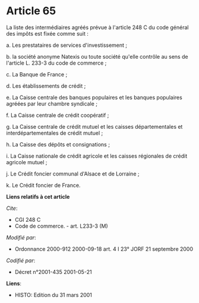 # Article 65

La liste des intermédiaires agréés prévue à l'article 248 C du code général des impôts est fixée comme suit : 

a. Les prestataires de services d'investissement ;

b. la société anonyme Natexis ou toute société qu'elle contrôle au sens de l'article L. 233-3 du code de commerce ;

c. La Banque de France ; 

d. Les établissements de crédit ;

e. La Caisse centrale des banques populaires et les banques populaires agréées par leur chambre syndicale ; 

f. La Caisse centrale de crédit coopératif ; 

g. La Caisse centrale de crédit mutuel et les caisses départementales et interdépartementales de crédit mutuel ; 

h. La Caisse des dépôts et consignations ; 

i. La Caisse nationale de crédit agricole et les caisses régionales de crédit agricole mutuel ; 

j. Le Crédit foncier communal d'Alsace et de Lorraine ; 

k. Le Crédit foncier de France.

**Liens relatifs à cet article**

_Cite_:

  - CGI 248 C
  - Code de commerce. - art. L233-3 (M)

_Modifié par_:

  - Ordonnance 2000-912 2000-09-18 art. 4 I 23° JORF 21 septembre 2000

_Codifié par_:

  - Décret n°2001-435 2001-05-21

**Liens**:

  - HISTO: Edition du 31 mars 2001
